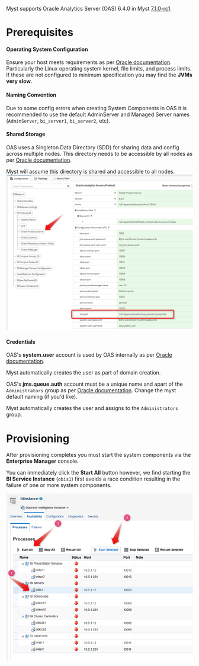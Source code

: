 Myst supports Oracle Analytics Server (OAS) 6.4.0 in Myst [7.1.0-rc1](https://www.mystsoftware.com/post/myst-studio-7-1-0-rc1).

# Prerequisites

#### Operating System Configuration
Ensure your host meets requirements as per [Oracle documentation](https://docs.oracle.com/en/middleware/bi/analytics-server/enterprise-deploy-oas/preparing-kubernetes-host-computers-enterprise-deployment.html#GUID-8EF36C74-05C9-49A2-876E-9019893EDB5C). Particularly the Linux operating system kernel, file limits, and process limits. If these are not configured to minimum specification you may find the **JVMs very slow**.

#### Naming Convention
Due to some config errors when creating System Components in OAS it is recommended to use the default AdminServer and Managed Server names (`AdminServer`, `bi_server1`, `bi_server2`, etc).

#### Shared Storage
OAS uses a Singleton Data Directory (SDD) for sharing data and config across multiple nodes. This directory needs to be accessible by all nodes as per [Oracle documentation](https://docs.oracle.com/en/middleware/bi/analytics-server/enterprise-deploy-oas/creating-initial-bi-domain-enterprise-deployment.html#GUID-4D425BF9-F68B-474A-B789-2A3FAC3573B6).

Myst will assume this directory is shared and accessible to all nodes.
![](img/sdd.png)

#### Credentials
OAS's **system.user** account is used by OAS internally as per [Oracle documentation](https://docs.oracle.com/en/middleware/bi/analytics-server/enterprise-deploy-oas/creating-initial-bi-domain-enterprise-deployment.html#GUID-2CCBB193-6854-4588-B102-B209D4ABE55E).

Myst automatically creates the user as part of domain creation.

OAS's **jms.queue.auth** account must be a unique name and apart of the `Administrators` group as per [Oracle documentation](https://docs.oracle.com/en/middleware/bi/analytics-server/enterprise-deploy-oas/creating-initial-bi-domain-enterprise-deployment.html#GUID-2CCBB193-6854-4588-B102-B209D4ABE55E). Change the myst default naming (if you'd like).

Myst automatically creates the user and assigns to the `Administrators` group.

# Provisioning

After provisioning completes you must start the system components via the **Enterprise Manager** console.

You can immediately click the **Start All** button however, we find starting the **BI Service Instance** (`obis1`) first avoids a race condition resulting in the failure of one or more system components.

![](img/oas_start_biservice.png)
